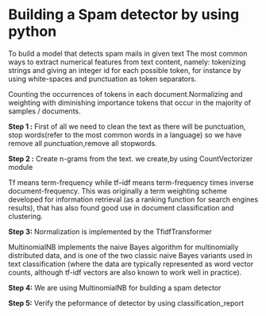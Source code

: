 # Building a Spam detector by using python

To build a model that detects spam mails in given text
The most common ways to extract numerical features from text content, namely: tokenizing strings and giving an integer id for each possible token, for instance by using white-spaces and punctuation as token separators.

 Counting the occurrences of tokens in each document.Normalizing and weighting with diminishing importance tokens that occur in the majority of samples / documents.

**Step 1 :** First of all we need to clean the text as there will be punctuation, stop words(refer to the most common words in a language) so we have remove all punctuation,remove all stopwords.

**Step 2 :** Create n-grams from the text. we create,by using CountVectorizer module

Tf means term-frequency while tf–idf means term-frequency times inverse document-frequency. This was originally a term weighting scheme developed for information retrieval (as a ranking function for search engines results), that has also found good use in document classification and clustering.

**Step 3:** Normalization is implemented by the TfidfTransformer

MultinomialNB implements the naive Bayes algorithm for multinomially distributed data, and is one of the two classic naive Bayes variants used in text classification (where the data are typically represented as word vector counts, although tf-idf vectors are also known to work well in practice).

**Step 4:** We are using MultinomialNB for building a spam detector 

**Step 5:** Verify the peformance of detector by using classification_report

